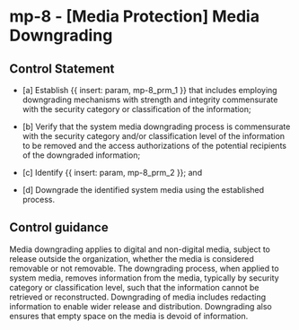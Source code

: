 # mp-8 - \[Media Protection\] Media Downgrading

## Control Statement

- \[a\] Establish {{ insert: param, mp-8_prm_1 }} that includes employing downgrading mechanisms with strength and integrity commensurate with the security category or classification of the information;

- \[b\] Verify that the system media downgrading process is commensurate with the security category and/or classification level of the information to be removed and the access authorizations of the potential recipients of the downgraded information;

- \[c\] Identify {{ insert: param, mp-8_prm_2 }}; and

- \[d\] Downgrade the identified system media using the established process.

## Control guidance

Media downgrading applies to digital and non-digital media, subject to release outside the organization, whether the media is considered removable or not removable. The downgrading process, when applied to system media, removes information from the media, typically by security category or classification level, such that the information cannot be retrieved or reconstructed. Downgrading of media includes redacting information to enable wider release and distribution. Downgrading also ensures that empty space on the media is devoid of information.
